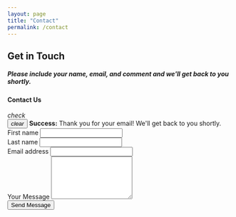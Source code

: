 ```yaml
---
layout: page
title: "Contact"
permalink: /contact
---
```


<div class="row">
	<div class="col-md-5">
		<h2 class="title">Get in Touch</h2>
		<h5 class="description">Please include your name, email, and comment and we'll get back to you shortly.</h5>
	</div>
	<div class="col-md-5 ml-auto">
		<div class="card card-contact">
			<div class="card-header card-header-raised card-header-success text-center">
				<h4 class="card-title">Contact Us</h4>
			</div>
			<div class="card-body">
				<div class="alert alert-success submit-success">
					<div class="container">
						<div class="alert-icon">
							<i class="material-icons">check</i>
						</div>
						<button type="button" class="close" data-dismiss="alert" aria-label="Close">
							<span aria-hidden="true"><i class="material-icons">clear</i></span>
						</button>
						<b>Success:</b> Thank you for your email! We'll get back to you shortly.
					</div>
				</div>
			</div>
			<form class="form" id="contact-form">
				<div class="card-body">
					<div class="row">
						<div class="col-md-6">
							<div class="form-group label-floating is-empty bmd-form-group">
								<label class="bmd-label-floating">First name</label>
								<input type="text" name="name" class="form-control">
								<span class="material-input"></span>
							</div>
						</div>
						<div class="col-md-6">
							<div class="form-group label-floating is-empty bmd-form-group">
								<label class="bmd-label-floating">Last name</label>
								<input type="text" name="name" class="form-control">
								<span class="material-input"></span>
							</div>
						</div>
					</div>
					<div class="form-group label-floating is-empty bmd-form-group">
						<label class="bmd-label-floating">Email address</label>
						<input type="email" name="email" class="form-control">
						<span class="material-input"></span>
					</div>
					<div class="form-group label-floating is-empty bmd-form-group">
						<label for="exampleMessage1" class="bmd-label-floating">Your Message</label>
						<textarea name="message" class="form-control" id="exampleMessage1" rows="6"></textarea>
						<span class="material-input"></span>
					</div>
				</div>
				<div class="card-footer justify-content-between">
					<button type="submit" class="btn btn-success pull-right">Send Message</button>
				</div>
			</form>
		</div>
	</div>
</div>
